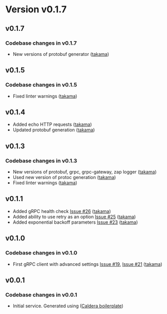 # Version v0.1.7

## v0.1.7

### Codebase changes in v0.1.7

- New versions of protobuf generator ([takama](https://github.com/takama))

## v0.1.5

### Codebase changes in v0.1.5

- Fixed linter warnings ([takama](https://github.com/takama))

## v0.1.4

- Added echo HTTP requests ([takama](https://github.com/takama))
- Updated protobuf generation ([takama](https://github.com/takama))

## v0.1.3

### Codebase changes in v0.1.3

- New versions of protobuf, grpc, grpc-gateway, zap logger ([takama](https://github.com/takama))
- Used new version of protoc generation ([takama](https://github.com/takama))
- Fixed linter warnings ([takama](https://github.com/takama))

## v0.1.1

- Added gRPC health check  [Issue #26](https://github.com/takama/grpc/issues/26) ([takama](https://github.com/takama))
- Added ability to use retry as an option [Issue #25](https://github.com/takama/grpc/issues/25) ([takama](https://github.com/takama))
- Added exponential backoff parameters [Issue #23](https://github.com/takama/grpc/issues/23) ([takama](https://github.com/takama))

## v0.1.0

### Codebase changes in v0.1.0

- First gRPC client with advanced settings [Issue #19](https://github.com/takama/grpc/issues/19), [Issue #21](https://github.com/takama/grpc/issues/21) ([takama](https://github/takama))

## v0.0.1

### Codebase changes in v0.0.1

- Initial service. Generated using ([Caldera boilerplate](https://github.com/takama/caldera))

